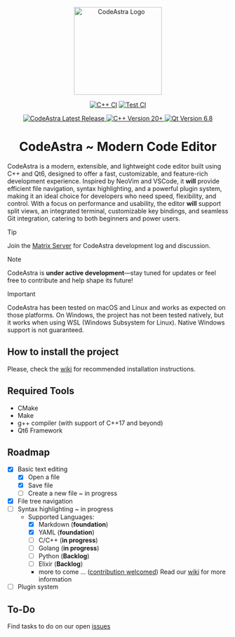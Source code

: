 <p align="center">
  <img src="resources/app_icon.png" alt="CodeAstra Logo" width="200">
</p>

<div align="center">
  
  <!-- C++ CI Badge -->
  [![C++ CI](https://github.com/sandbox-science/CodeAstra/actions/workflows/cpp.yml/badge.svg)](https://github.com/sandbox-science/CodeAstra/actions/workflows/cpp.yml)
  [![Test CI](https://github.com/sandbox-science/CodeAstra/actions/workflows/test.yml/badge.svg)](https://github.com/sandbox-science/CodeAstra/actions/workflows/test.yml)

  <!-- CodeAstra Latest Release Badge -->
  <a href="https://github.com/sandbox-science/CodeAstra/releases">
    <img src="https://img.shields.io/github/v/tag/sandbox-science/CodeAstra?label=CodeAstra&color=lightblue" alt="CodeAstra Latest Release">
  </a>

  <!-- C++ Version Badge (with official C++ blue color) -->
  <a href="https://isocpp.org/">
    <img src="https://img.shields.io/badge/C%2B%2B-v20%2B-%2300599C" alt="C++ Version 20+">
  </a>

  <!-- Qt Version Badge (with official Qt green color) -->
  <a href="https://doc.qt.io/qt-6/gettingstarted.html">
    <img src="https://img.shields.io/badge/Qt-6.8-%2343B02A" alt="Qt Version 6.8">
  </a>
</div>

<h1 align="center">CodeAstra ~ Modern Code Editor</h1>

CodeAstra is a modern, extensible, and lightweight code editor built using C++ and Qt6, designed to offer a fast, customizable, and feature-rich development experience. Inspired by NeoVim and VSCode, it **will** provide efficient file navigation, syntax highlighting, and a powerful plugin system, making it an ideal choice for developers who need speed, flexibility, and control. With a focus on performance and usability, the editor **will** support split views, an integrated terminal, customizable key bindings, and seamless Git integration, catering to both beginners and power users.

> [!TIP]
> 
> Join the [Matrix Server](https://matrix.to/#/!LaqamLFyMntTPNUvpx:matrix.org?via=matrix.org) for CodeAstra development log and discussion.

> [!NOTE]
> 
> CodeAstra is **under active development**—stay tuned for updates or feel free to contribute and help shape its future!

> [!IMPORTANT]
> 
> CodeAstra has been tested on macOS and Linux and works as expected on those platforms. On Windows, the project has not been tested natively, but it works when using WSL (Windows Subsystem for Linux). Native Windows support is not guaranteed. 

## How to install the project
Please, check the [wiki](https://github.com/sandbox-science/CodeAstra/wiki) for recommended installation instructions.

## Required Tools
- CMake
- Make
- g++ compiler (with support of C++17 and beyond)
- Qt6 Framework

## Roadmap
- [x] Basic text editing
  - [x] Open a file
  - [x] Save file
  - [ ] Create a new file ~ in progress
- [x] File tree navigation
- [ ] Syntax highlighting ~ in progress
  - Supported Languages:
    - [x] Markdown (**foundation**)
    - [x] YAML (**foundation**)
    - [ ] C/C++ (**in progress**)
    - [ ] Golang (**in progress**)
    - [ ] Python (**Backlog**)
    - [ ] Elixir (**Backlog**)
    - more to come ... ([contribution welcomed](https://github.com/sandbox-science/CodeAstra/issues/4)) Read our [wiki](https://github.com/sandbox-science/CodeAstra/wiki/Config) for more information
- [ ] Plugin system

## To-Do
Find tasks to do on our open [issues](https://github.com/sandbox-science/CodeAstra/issues)
